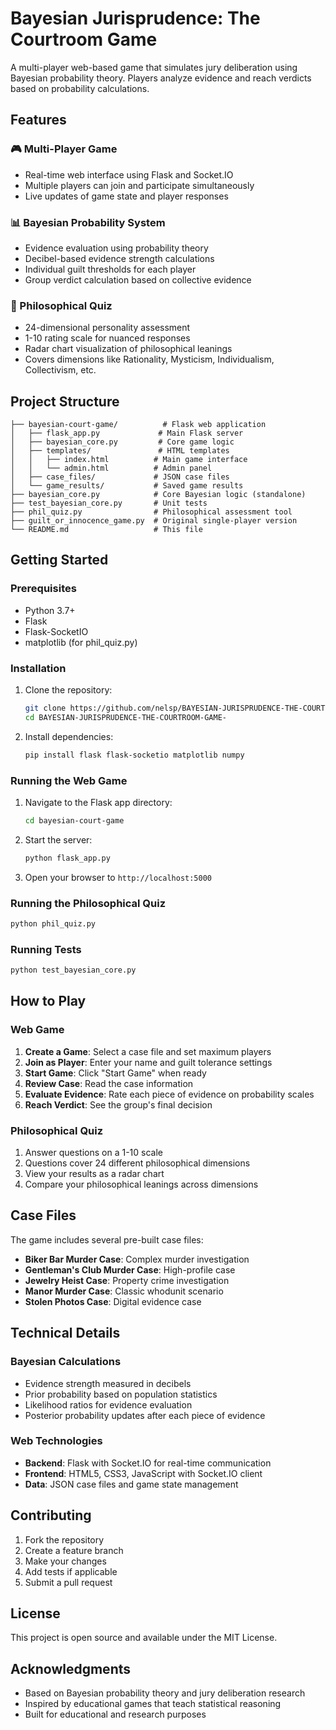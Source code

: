 # Bayesian Jurisprudence: The Courtroom Game

A multi-player web-based game that simulates jury deliberation using Bayesian probability theory. Players analyze evidence and reach verdicts based on probability calculations.

## Features

### 🎮 Multi-Player Game
- Real-time web interface using Flask and Socket.IO
- Multiple players can join and participate simultaneously
- Live updates of game state and player responses

### 📊 Bayesian Probability System
- Evidence evaluation using probability theory
- Decibel-based evidence strength calculations
- Individual guilt thresholds for each player
- Group verdict calculation based on collective evidence

### 🧠 Philosophical Quiz
- 24-dimensional personality assessment
- 1-10 rating scale for nuanced responses
- Radar chart visualization of philosophical leanings
- Covers dimensions like Rationality, Mysticism, Individualism, Collectivism, etc.

## Project Structure

```
├── bayesian-court-game/          # Flask web application
│   ├── flask_app.py             # Main Flask server
│   ├── bayesian_core.py         # Core game logic
│   ├── templates/               # HTML templates
│   │   ├── index.html          # Main game interface
│   │   └── admin.html          # Admin panel
│   ├── case_files/             # JSON case files
│   └── game_results/           # Saved game results
├── bayesian_core.py            # Core Bayesian logic (standalone)
├── test_bayesian_core.py       # Unit tests
├── phil_quiz.py                # Philosophical assessment tool
├── guilt_or_innocence_game.py  # Original single-player version
└── README.md                   # This file
```

## Getting Started

### Prerequisites
- Python 3.7+
- Flask
- Flask-SocketIO
- matplotlib (for phil_quiz.py)

### Installation
1. Clone the repository:
   ```bash
   git clone https://github.com/nelsp/BAYESIAN-JURISPRUDENCE-THE-COURTROOM-GAME-.git
   cd BAYESIAN-JURISPRUDENCE-THE-COURTROOM-GAME-
   ```

2. Install dependencies:
   ```bash
   pip install flask flask-socketio matplotlib numpy
   ```

### Running the Web Game
1. Navigate to the Flask app directory:
   ```bash
   cd bayesian-court-game
   ```

2. Start the server:
   ```bash
   python flask_app.py
   ```

3. Open your browser to `http://localhost:5000`

### Running the Philosophical Quiz
```bash
python phil_quiz.py
```

### Running Tests
```bash
python test_bayesian_core.py
```

## How to Play

### Web Game
1. **Create a Game**: Select a case file and set maximum players
2. **Join as Player**: Enter your name and guilt tolerance settings
3. **Start Game**: Click "Start Game" when ready
4. **Review Case**: Read the case information
5. **Evaluate Evidence**: Rate each piece of evidence on probability scales
6. **Reach Verdict**: See the group's final decision

### Philosophical Quiz
1. Answer questions on a 1-10 scale
2. Questions cover 24 different philosophical dimensions
3. View your results as a radar chart
4. Compare your philosophical leanings across dimensions

## Case Files

The game includes several pre-built case files:
- **Biker Bar Murder Case**: Complex murder investigation
- **Gentleman's Club Murder Case**: High-profile case
- **Jewelry Heist Case**: Property crime investigation
- **Manor Murder Case**: Classic whodunit scenario
- **Stolen Photos Case**: Digital evidence case

## Technical Details

### Bayesian Calculations
- Evidence strength measured in decibels
- Prior probability based on population statistics
- Likelihood ratios for evidence evaluation
- Posterior probability updates after each piece of evidence

### Web Technologies
- **Backend**: Flask with Socket.IO for real-time communication
- **Frontend**: HTML5, CSS3, JavaScript with Socket.IO client
- **Data**: JSON case files and game state management

## Contributing

1. Fork the repository
2. Create a feature branch
3. Make your changes
4. Add tests if applicable
5. Submit a pull request

## License

This project is open source and available under the MIT License.

## Acknowledgments

- Based on Bayesian probability theory and jury deliberation research
- Inspired by educational games that teach statistical reasoning
- Built for educational and research purposes
